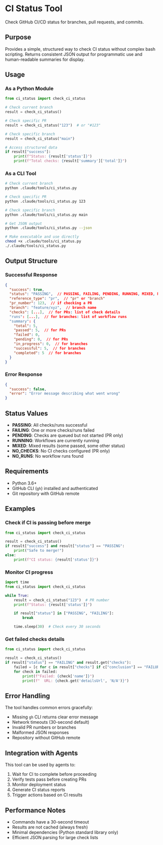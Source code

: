 # CI Status Tool

Check GitHub CI/CD status for branches, pull requests, and commits.

## Purpose

Provides a simple, structured way to check CI status without complex bash scripting. Returns consistent JSON output for programmatic use and human-readable summaries for display.

## Usage

### As a Python Module

```python
from ci_status import check_ci_status

# Check current branch
result = check_ci_status()

# Check specific PR
result = check_ci_status("123")  # or "#123"

# Check specific branch
result = check_ci_status("main")

# Access structured data
if result["success"]:
    print(f"Status: {result['status']}")
    print(f"Total checks: {result['summary']['total']}")
```

### As a CLI Tool

```bash
# Check current branch
python .claude/tools/ci_status.py

# Check specific PR
python .claude/tools/ci_status.py 123

# Check specific branch
python .claude/tools/ci_status.py main

# Get JSON output
python .claude/tools/ci_status.py --json

# Make executable and use directly
chmod +x .claude/tools/ci_status.py
./.claude/tools/ci_status.py
```

## Output Structure

### Successful Response

```json
{
  "success": true,
  "status": "PASSING",  // PASSING, FAILING, PENDING, RUNNING, MIXED, NO_CHECKS, NO_RUNS
  "reference_type": "pr",  // "pr" or "branch"
  "pr_number": 123,  // if checking a PR
  "branch": "feature/xyz",  // branch name
  "checks": [...],  // for PRs: list of check details
  "runs": [...],  // for branches: list of workflow runs
  "summary": {
    "total": 5,
    "passed": 5,  // for PRs
    "failed": 0,
    "pending": 0,  // for PRs
    "in_progress": 0,  // for branches
    "successful": 5,  // for branches
    "completed": 5  // for branches
  }
}
```

### Error Response

```json
{
  "success": false,
  "error": "Error message describing what went wrong"
}
```

## Status Values

- **PASSING**: All checks/runs successful
- **FAILING**: One or more checks/runs failed
- **PENDING**: Checks are queued but not started (PR only)
- **RUNNING**: Workflows are currently running
- **MIXED**: Mixed results (some passed, some other status)
- **NO_CHECKS**: No CI checks configured (PR only)
- **NO_RUNS**: No workflow runs found

## Requirements

- Python 3.6+
- GitHub CLI (`gh`) installed and authenticated
- Git repository with GitHub remote

## Examples

### Check if CI is passing before merge

```python
from ci_status import check_ci_status

result = check_ci_status()
if result["success"] and result["status"] == "PASSING":
    print("Safe to merge!")
else:
    print(f"CI status: {result['status']}")
```

### Monitor CI progress

```python
import time
from ci_status import check_ci_status

while True:
    result = check_ci_status("123")  # PR number
    print(f"Status: {result['status']}")

    if result["status"] in ["PASSING", "FAILING"]:
        break

    time.sleep(30)  # Check every 30 seconds
```

### Get failed checks details

```python
from ci_status import check_ci_status

result = check_ci_status()
if result["status"] == "FAILING" and result.get("checks"):
    failed = [c for c in result["checks"] if c["conclusion"] == "FAILURE"]
    for check in failed:
        print(f"Failed: {check['name']}")
        print(f"  URL: {check.get('detailsUrl', 'N/A')}")
```

## Error Handling

The tool handles common errors gracefully:

- Missing `gh` CLI returns clear error message
- Network timeouts (30-second default)
- Invalid PR numbers or branches
- Malformed JSON responses
- Repository without GitHub remote

## Integration with Agents

This tool can be used by agents to:

1. Wait for CI to complete before proceeding
2. Verify tests pass before creating PRs
3. Monitor deployment status
4. Generate CI status reports
5. Trigger actions based on CI results

## Performance Notes

- Commands have a 30-second timeout
- Results are not cached (always fresh)
- Minimal dependencies (Python standard library only)
- Efficient JSON parsing for large check lists